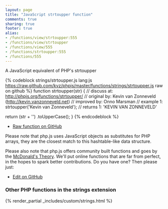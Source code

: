 ```yaml
---
layout: page
title: "JavaScript strtoupper function"
comments: true
sharing: true
footer: true
alias:
- /functions/view/strtoupper:555
- /functions/view/strtoupper
- /functions/view/555
- /functions/strtoupper:555
- /functions/555
---
```

<!-- Generated by Rakefile:build -->
A JavaScript equivalent of PHP's strtoupper

{% codeblock strings/strtoupper.js lang:js https://raw.github.com/kvz/phpjs/master/functions/strings/strtoupper.js raw on github %}
function strtoupper(str) {
  //  discuss at: http://phpjs.org/functions/strtoupper/
  // original by: Kevin van Zonneveld (http://kevin.vanzonneveld.net)
  // improved by: Onno Marsman
  //   example 1: strtoupper('Kevin van Zonneveld');
  //   returns 1: 'KEVIN VAN ZONNEVELD'

  return (str + '')
    .toUpperCase();
}
{% endcodeblock %}

 - [Raw function on GitHub](https://github.com/kvz/phpjs/blob/master/functions/strings/strtoupper.js)

Please note that php.js uses JavaScript objects as substitutes for PHP arrays, they are 
the closest match to this hashtable-like data structure. 

Please also note that php.js offers community built functions and goes by the 
[McDonald's Theory](https://medium.com/what-i-learned-building/9216e1c9da7d). We'll put online 
functions that are far from perfect, in the hopes to spark better contributions. 
Do you have one? Then please just: 

 - [Edit on GitHub](https://github.com/kvz/phpjs/edit/master/functions/strings/strtoupper.js)


### Other PHP functions in the strings extension
{% render_partial _includes/custom/strings.html %}
